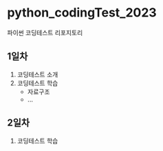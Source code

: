 # python_codingTest_2023
파이썬 코딩테스트 리포지토리

## 1일차
1. 코딩테스트 소개
2. 코딩테스트 학습
    - 자료구조
    - ...

## 2일차
1. 코딩테스트 학습